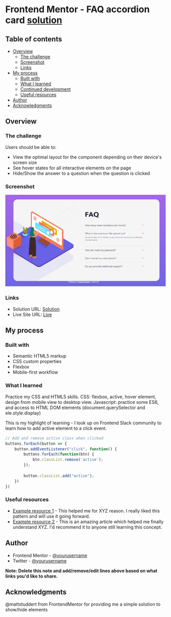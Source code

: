 # Frontend Mentor - FAQ accordion card [solution](https://nottohave.github.io/faq-accordion-card/)

## Table of contents

- [Overview](#overview)
  - [The challenge](#the-challenge)
  - [Screenshot](#screenshot)
  - [Links](#links)
- [My process](#my-process)
  - [Built with](#built-with)
  - [What I learned](#what-i-learned)
  - [Continued development](#continued-development)
  - [Useful resources](#useful-resources)
- [Author](#author)
- [Acknowledgments](#acknowledgments)

## Overview

### The challenge

Users should be able to:

- View the optimal layout for the component depending on their device's screen size
- See hover states for all interactive elements on the page
- Hide/Show the answer to a question when the question is clicked

### Screenshot

![faq-accordion-card](./images/FAQ-Accordion-Card.png)

### Links

- Solution URL: [Solution](https://www.frontendmentor.io/solutions/html-css-js-AsqzV-T1d)
- Live Site URL: [Live](https://nottohave.github.io/faq-accordion-card/)

## My process

### Built with

- Semantic HTML5 markup
- CSS custom properties
- Flexbox
- Mobile-first workflow

### What I learned

Practice my CSS and HTML5 skills.
CSS: flexbox, active, hover element, design from mobile view to desktop view.
Javascript: practice some ES6, and access to HTML DOM elements (document.querySelector and ele.style.display)

This is my highlight of learning - I look up on Frontend Slack community to learn how to add active element to a click event.
```js
// Add and remove active class when clicked
buttons.forEach(button => {
    button.addEventListener("click", function() {
        buttons.forEach(function(btn) {
            btn.classList.remove('active');
        });

        button.classList.add("active");
    })
})
```

### Useful resources

- [Example resource 1](https://www.example.com) - This helped me for XYZ reason. I really liked this pattern and will use it going forward.
- [Example resource 2](https://www.example.com) - This is an amazing article which helped me finally understand XYZ. I'd recommend it to anyone still learning this concept.

## Author

- Frontend Mentor - [@yourusername](https://www.frontendmentor.io/profile/yourusername)
- Twitter - [@yourusername](https://www.twitter.com/yourusername)

**Note: Delete this note and add/remove/edit lines above based on what links you'd like to share.**

## Acknowledgments
@mattstuddert from FrontendMentor for providing me a simple solution to show/hide elements